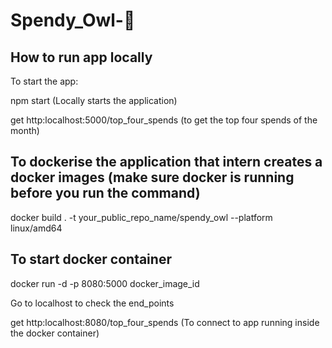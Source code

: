 # Spendy_Owl-🐣

## How to run app locally 

 To start the app:
 
  npm start (Locally starts the application)
  
  get http:localhost:5000/top_four_spends (to get the top four spends of the month)

## To dockerise the application that intern creates a docker images  (make sure docker is running before you run the command)
docker build . -t your_public_repo_name/spendy_owl --platform linux/amd64
 
## To start docker container
docker run -d -p 8080:5000 docker_image_id  

Go to localhost to check the end_points

get http:localhost:8080/top_four_spends (To connect to app running inside the docker container)



